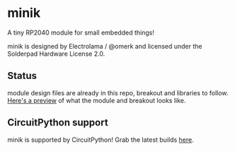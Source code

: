 # minik

A tiny RP2040 module for small embedded things!

minik is designed by Electrolama / @omerk and licensed under the Solderpad Hardware License 2.0.


## Status

module design files are already in this repo, breakout and libraries to follow. [Here's a preview](https://twitter.com/OmerK/status/1535297431444791298) of what the module and breakout looks like.


## CircuitPython support

minik is supported by CircuitPython! Grab the latest builds [here](https://adafruit-circuit-python.s3.amazonaws.com/index.html?prefix=bin/electrolama_minik).